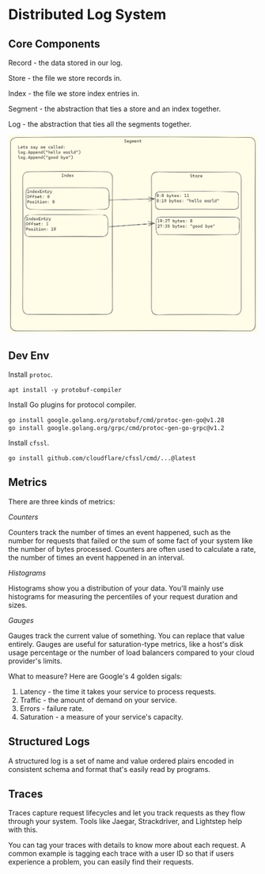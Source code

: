 # Distributed Log System

## Core Components

Record - the data stored in our log.

Store - the file we store records in.

Index - the file we store index entries in.

Segment - the abstraction that ties a store and an index together.

Log - the abstraction that ties all the segments together.


![Alt text](image.png)

## Dev Env

Install `protoc`.

```
apt install -y protobuf-compiler
```

Install Go plugins for protocol compiler.

```
go install google.golang.org/protobuf/cmd/protoc-gen-go@v1.28
go install google.golang.org/grpc/cmd/protoc-gen-go-grpc@v1.2
```

Install `cfssl`.

```
go install github.com/cloudflare/cfssl/cmd/...@latest
```


## Metrics

There are three kinds of metrics:

*Counters*

Counters track the number of times an event happened, such as the number for requests that failed or 
the sum of some fact of your system like the number of bytes processed. Counters are often used to 
calculate a rate, the number of times an event happened in an interval.

*Histograms*

Histograms show you a distribution of your data. You'll mainly use histograms for measuring the percentiles of your request duration and sizes.

*Gauges*

Gauges track the current value of something. You can replace that value entirely. Gauges are useful for saturation-type metrics, like a host's disk usage percentage or the number of load balancers compared to your cloud provider's limits.


What to measure? Here are Google's 4 golden sigals:

1. Latency - the time it takes your service to process requests.
1. Traffic - the amount of demand on your service.
1. Errors - failure rate. 
1. Saturation - a measure of your service's capacity.


## Structured Logs

A structured log is a set of name and value ordered plairs encoded in consistent schema and format that's easily read by programs.


## Traces

Traces capture request lifecycles and let you track requests as they flow through your system. Tools like Jaegar, Strackdriver, and Lightstep help with this.

You can tag your traces with details to know more about each request. A common example is tagging each trace with a user ID so that if users experience a problem, you can easily find their requests.
